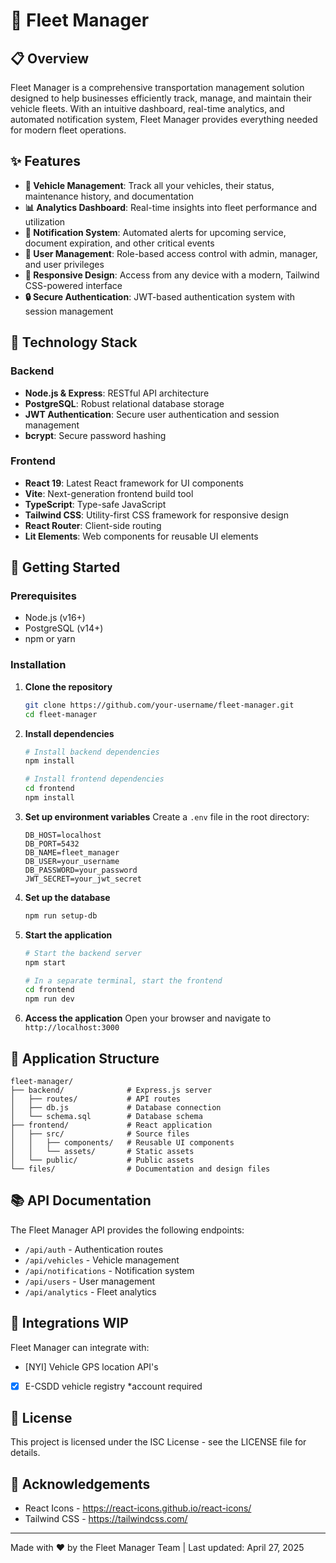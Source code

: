 # 🚚 Fleet Manager



## 📋 Overview

Fleet Manager is a comprehensive transportation management solution designed to help businesses efficiently track, manage, and maintain their vehicle fleets. With an intuitive dashboard, real-time analytics, and automated notification system, Fleet Manager provides everything needed for modern fleet operations.

## ✨ Features

- **🚗 Vehicle Management**: Track all your vehicles, their status, maintenance history, and documentation
- **📊 Analytics Dashboard**: Real-time insights into fleet performance and utilization
- **🔔 Notification System**: Automated alerts for upcoming service, document expiration, and other critical events
- **👤 User Management**: Role-based access control with admin, manager, and user privileges
- **📱 Responsive Design**: Access from any device with a modern, Tailwind CSS-powered interface
- **🔒 Secure Authentication**: JWT-based authentication system with session management

## 🔧 Technology Stack

### Backend
- **Node.js & Express**: RESTful API architecture
- **PostgreSQL**: Robust relational database storage
- **JWT Authentication**: Secure user authentication and session management
- **bcrypt**: Secure password hashing

### Frontend
- **React 19**: Latest React framework for UI components
- **Vite**: Next-generation frontend build tool
- **TypeScript**: Type-safe JavaScript
- **Tailwind CSS**: Utility-first CSS framework for responsive design
- **React Router**: Client-side routing
- **Lit Elements**: Web components for reusable UI elements

## 🚀 Getting Started

### Prerequisites
- Node.js (v16+)
- PostgreSQL (v14+)
- npm or yarn

### Installation

1. **Clone the repository**
   ```bash
   git clone https://github.com/your-username/fleet-manager.git
   cd fleet-manager
   ```

2. **Install dependencies**
   ```bash
   # Install backend dependencies
   npm install
   
   # Install frontend dependencies
   cd frontend
   npm install
   ```

3. **Set up environment variables**
   Create a `.env` file in the root directory:
   ```
   DB_HOST=localhost
   DB_PORT=5432
   DB_NAME=fleet_manager
   DB_USER=your_username
   DB_PASSWORD=your_password
   JWT_SECRET=your_jwt_secret
   ```

4. **Set up the database**
   ```bash
   npm run setup-db
   ```

5. **Start the application**
   ```bash
   # Start the backend server
   npm start
   
   # In a separate terminal, start the frontend
   cd frontend
   npm run dev
   ```

6. **Access the application**
   Open your browser and navigate to `http://localhost:3000`

## 📱 Application Structure

```
fleet-manager/
├── backend/              # Express.js server
│   ├── routes/           # API routes
│   ├── db.js             # Database connection
│   └── schema.sql        # Database schema
├── frontend/             # React application
│   ├── src/              # Source files
│   │   ├── components/   # Reusable UI components
│   │   └── assets/       # Static assets
│   └── public/           # Public assets
└── files/                # Documentation and design files
```


## 📚 API Documentation

The Fleet Manager API provides the following endpoints:

- `/api/auth` - Authentication routes
- `/api/vehicles` - Vehicle management
- `/api/notifications` - Notification system
- `/api/users` - User management
- `/api/analytics` - Fleet analytics

## 🔄 Integrations WIP

Fleet Manager can integrate with:
- [NYI] Vehicle GPS location API's

- [X] E-CSDD vehicle registry *account required

## 📄 License

This project is licensed under the ISC License - see the LICENSE file for details.

## 👏 Acknowledgements

- React Icons - https://react-icons.github.io/react-icons/
- Tailwind CSS - https://tailwindcss.com/

---

Made with ❤️ by the Fleet Manager Team | Last updated: April 27, 2025
